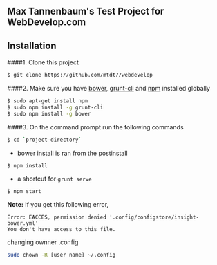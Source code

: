 ## Max Tannenbaum's Test Project for WebDevelop.com

## Installation
####1. Clone this project

```sh
$ git clone https://github.com/mtdt7/webdevelop
```

####2.  Make sure you have [bower](http://bower.io/), [grunt-cli](https://www.npmjs.com/package/grunt-cli) and  [npm](https://www.npmjs.org/) installed globally
 
 
```sh
$ sudo apt-get install npm
$ sudo npm install -g grunt-cli
$ sudo npm install -g bower
```
####3. On the command prompt run the following commands

```sh
$ cd `project-directory`
```
- bower install is ran from the postinstall
```sh
$ npm install 
```
- a shortcut for `grunt serve`
```sh
$ npm start
```


**Note:**
If you get this following error, 
```text
Error: EACCES, permission denied '.config/configstore/insight-bower.yml'
You don't have access to this file.
```
changing ownner .config

```sh
sudo chown -R [user name] ~/.config
```
